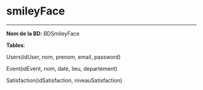 # smileyFace

---

**Nom de la BD**: BDSmileyFace

**Tables**:

Users(idUser, nom, prenom, email, password)

Event(idEvent, nom, date, lieu, departement)

Satisfaction(idSatisfaction, niveauSatisfaction)
